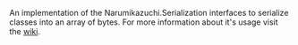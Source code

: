An implementation of the Narumikazuchi.Serialization interfaces to serialize classes into an array of bytes. For more information about it's usage visit the [wiki](https://github.com/Narumikazuchi/Serialization/wiki).
